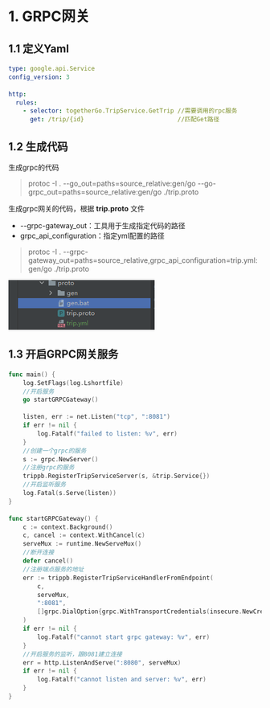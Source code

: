 # 1. GRPC网关

## 1.1 定义Yaml

```yml
type: google.api.Service
config_version: 3

http:
  rules:
    - selector: togetherGo.TripService.GetTrip //需要调用的rpc服务
      get: /trip/{id}                          //匹配Get路径
```

## 1.2 生成代码

生成grpc的代码

> protoc -I . --go_out=paths=source_relative:gen/go --go-grpc_out=paths=source_relative:gen/go ./trip.proto

生成grpc网关的代码，根据 **trip.proto** 文件

- --grpc-gateway_out：工具用于生成指定代码的路径
- grpc_api_configuration：指定yml配置的路径

> protoc -I . --grpc-gateway_out=paths=source_relative,grpc_api_configuration=trip.yml:gen/go ./trip.proto

![1654779161206](images/1654779161206.png)

## 1.3 开启GRPC网关服务

```go
func main() {
	log.SetFlags(log.Lshortfile)
	//开启服务
	go startGRPCGateway()

	listen, err := net.Listen("tcp", ":8081")
	if err != nil {
		log.Fatalf("failed to listen: %v", err)
	}
	//创建一个grpc的服务
	s := grpc.NewServer()
	//注册grpc的服务
	trippb.RegisterTripServiceServer(s, &trip.Service{})
	//开启监听服务
	log.Fatal(s.Serve(listen))
}

func startGRPCGateway() {
	c := context.Background()
	c, cancel := context.WithCancel(c)
	serveMux := runtime.NewServeMux()
	//断开连接
	defer cancel()
	//注册端点服务的地址
	err := trippb.RegisterTripServiceHandlerFromEndpoint(
		c,
		serveMux,
		":8081",
		[]grpc.DialOption{grpc.WithTransportCredentials(insecure.NewCredentials())},
	)
	if err != nil {
		log.Fatalf("cannot start grpc gateway: %v", err)
	}
	//开启服务的监听，跟8081建立连接
	err = http.ListenAndServe(":8080", serveMux)
	if err != nil {
		log.Fatalf("cannot listen and server: %v", err)
	}
}
```

